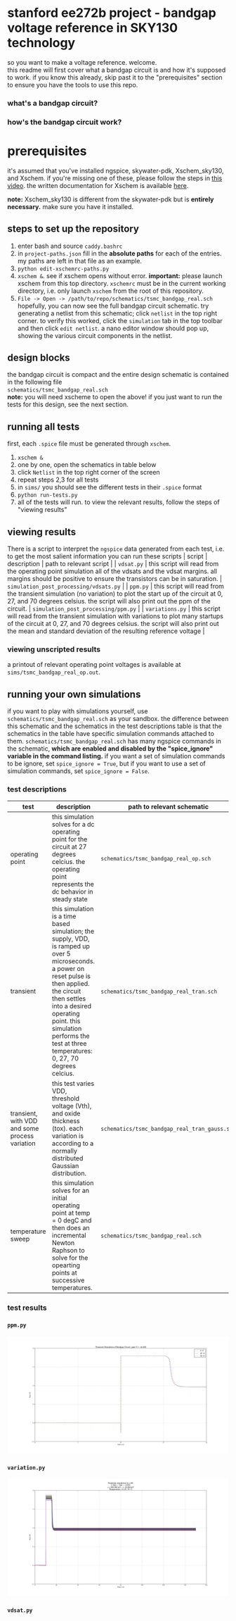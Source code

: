 # stanford ee272b project - bandgap voltage reference in SKY130 technology
so you want to make a voltage reference. welcome.  
this readme will first cover what a bandgap circuit is and how it's supposed to work. if you know this already, skip past it to the "prerequisites" section to ensure you have the tools to use this repo.

### what's a bandgap circuit?

### how's the bandgap circuit work?

# prerequisites
it's assumed that you've installed ngspice, skywater-pdk, Xschem_sky130, and Xschem. if you're missing one of these, please follow the steps in [this video](https://xschem.sourceforge.io/stefan/xschem_man/video_tutorials/install_xschem_sky130_and_ngspice.mp4). the written documentation for Xschem is available [here](http://repo.hu/projects/xschem/xschem_man/xschem_man.html).  

**note:** Xschem_sky130 is different from the skywater-pdk but is **entirely necessary.** make sure you have it installed.  

## steps to set up the repository
1. enter bash and source `caddy.bashrc` 
2. in `project-paths.json` fill in the **absolute paths** for each of the entries. my paths are left in that file as an example.  
3. `python edit-xschemrc-paths.py`  
4. `xschem &`. see if xschem opens without error. **important:** please launch xschem from this top directory. `xschemrc` must be in the current working directory, i.e. only launch `xschem` from the root of this repository.  
5. `File -> Open -> /path/to/repo/schematics/tsmc_bandgap_real.sch`  
hopefully, you can now see the full bandgap circuit schematic. try generating a netlist from this schematic; click `netlist` in the top right corner. to verify this worked, click the `simulation` tab in the top toolbar and then click `edit netlist`. a nano editor window should pop up, showing the various circuit components in the netlist.

## design blocks
the bandgap circuit is compact and the entire design schematic is contained in the following file  
`schematics/tsmc_bandgap_real.sch`  
**note:** you will need xscheme to open the above! if you just want to run the tests for this design, see the next section.

## running all tests
first, each `.spice` file must be generated through `xschem`.
1. `xschem &`
2. one by one, open the schematics in table below
3. click `Netlist` in the top right corner of the screen
4. repeat steps 2,3 for all tests
5. in `sims/` you should see the different tests in their `.spice` format
6. `python run-tests.py`
7. all of the tests will run. to view the relevant results, follow the steps of "viewing results"

## viewing results
There is a script to interpret the `ngspice` data generated from each test, i.e. to get the most salient information you can run these scripts
| script | description | path to relevant script |
| `vdsat.py` | this script will read from the operating point simulation all of the vdsats and the vdsat margins. all margins should be positive to ensure the transistors can be in saturation. | `simulation_post_processing/vdsats.py` |
| `ppm.py` | this script will read from the transient simulation (no variation) to plot the start up of the circuit at 0, 27, and 70 degrees celsius. the script will also print out the ppm of the circuit. | `simulation_post_processing/ppm.py` |
| `variations.py` | this script will read from the transient simulation with variations to plot many startups of the circuit at 0, 27, and 70 degrees celsius. the script will also print out the mean and standard deviation of the resulting reference voltage |  

### viewing unscripted results
a printout of relevant operating point voltages is available at `sims/tsmc_bandgap_real_op.out`.  

## running your own simulations
if you want to play with simulations yourself, use `schematics/tsmc_bandgap_real.sch` as your sandbox. the difference between this schematic and the schematics in the test descriptions table is that the schematics in the table have specific simulation commands attached to them. `schematics/tsmc_bandgap_real.sch` has many ngspice commands in the schematic, **which are enabled and disabled by the "spice_ignore" variable in the command listing.** if you want a set of simulation commands to be ignore, set `spice_ignore = True`, but if you want to use a set of simulation commands, set `spice_ignore = False`.


### test descriptions
| test | description | path to relevant schematic |
| ---- | ----------- | -------------------------- |
| operating point | this simulation solves for a dc operating point for the circuit at 27 degrees celcius. the operating point represents the dc behavior in steady state | `schematics/tsmc_bandgap_real_op.sch` |
| transient | this simulation is a time based simulation; the supply, VDD, is ramped up over 5 microseconds. a power on reset pulse is then applied. the circuit then settles into a desired operating point. this simulation performs the test at three temperatures: 0, 27, 70 degrees celcius. | `schematics/tsmc_bandgap_real_tran.sch` |
| transient, with VDD and some process variation | this test varies VDD, threshold voltage (Vth), and oxide thickness (tox). each variation is according to a normally distributed Gaussian distribution. | `schematics/tsmc_bandgap_real_tran_gauss.sch` |
| temperature sweep | this simulation solves for an initial operating point at temp = 0 degC and then does an incremental Newton Raphson to solve for the opearting points at successive temperatures. | `schematics/tsmc_bandgap_real.sch` |

### test results
#### `ppm.py`
![result of running `ppm.py`, which processes the output of the transient test](plots/readme/tran.png)
#### `variation.py`
![result of running `variation.py`, which processes the output of the transient test with normally distributed VDD and parameter variations](plots/readme/tran_gauss.png)
#### `vdsat.py`
```

```
